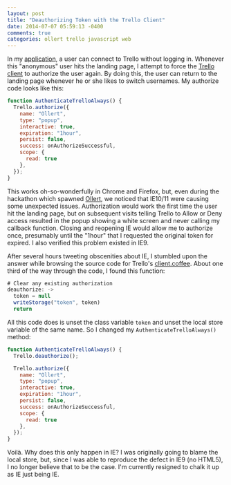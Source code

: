 ```yaml
---
layout: post
title: "Deauthorizing Token with the Trello Client"
date: 2014-07-07 05:59:13 -0400
comments: true
categories: ollert trello javascript web
---
```


In my [application](https://ollertapp.com), a user can connect to Trello without logging in. Whenever this "anonymous" user hits the landing page, I attempt to force the [Trello client](https://trello.com/docs/gettingstarted/clientjs.html) to authorize the user again. By doing this, the user can return to the landing page whenever he or she likes to switch usernames. My authorize code looks like this:

``` javascript
function AuthenticateTrelloAlways() {
  Trello.authorize({
    name: "Ollert",
    type: "popup",
    interactive: true,
    expiration: "1hour",
    persist: false,
    success: onAuthorizeSuccessful,
    scope: {
      read: true
    },
  });
}
```

This works oh-so-wonderfully in Chrome and Firefox, but, even during the hackathon which spawned [Ollert](https://ollertapp.com), we noticed that IE10/11 were causing some unexpected issues. Authorization would work the first time the user hit the landing page, but on subsequent visits telling Trello to Allow or Deny access resulted in the popup showing a white screen and never calling my callback function. Closing and reopening IE would allow me to authorize once, presumably until the "1hour" that I requested the original token for expired. I also verified this problem existed in IE9.

After several hours tweeting obscenities about IE, I stumbled upon the answer while browsing the source code for Trello's [client.coffee](https://trello.com/1/client.coffee). About one third of the way through the code, I found this function:

``` javascript
# Clear any existing authorization
deauthorize: ->
  token = null
  writeStorage("token", token)
  return
```

All this code does is unset the class variable `token` and unset the local store variable of the same name. So I changed my `AuthenticateTrelloAlways()` method:

``` javascript
function AuthenticateTrelloAlways() {
  Trello.deauthorize();

  Trello.authorize({
    name: "Ollert",
    type: "popup",
    interactive: true,
    expiration: "1hour",
    persist: false,
    success: onAuthorizeSuccessful,
    scope: {
      read: true
    },
  });
}
```

Voilà. Why does this only happen in IE? I was originally going to blame the local store, but, since I was able to reproduce the defect in IE9 (no HTML5), I no longer believe that to be the case. I'm currently resigned to chalk it up as IE just being IE.
